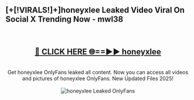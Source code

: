 <h2>[+[!VIRALS!]+]honeyxlee Leaked Video Viral On Social X Trending Now - mwl38</h2>
<br>
<div align="center">
<h2><a href="https://libra.edu.pl?honeyxlee" rel="nofollow">🔴 CLICK HERE 🌐==►► honeyxlee</a></h2>
<br>
Get honeyxlee OnlyFans leaked all content. Now you can access all videos and pictures of honeyxlee OnlyFans. New Updated Files 2025!
<br>
<br>
<a href="https://libra.edu.pl?honeyxlee" rel="nofollow" data-target="animated-image.originalLink"><img src="https://i.ibb.co.com/WyWwxjT/player-gif2.gif" alt="honeyxlee Leaked OnlyFans" style="max-width: 100%; display: inline-block;" data-target="animated-image.originalImage"></a>
</div>
<br>
